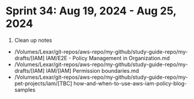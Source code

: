 <h1>Sprint 34: Aug 19, 2024 - Aug 25, 2024</h1>

1. Clean up notes

* /Volumes/Lexar/git-repos/aws-repo/my-github/study-guide-repo/my-drafts/[IAM] IAM/E2E - Policy Management in Organization.md
* /Volumes/Lexar/git-repos/aws-repo/my-github/study-guide-repo/my-drafts/[IAM] IAM/[IAM] Permission boundaries.md
* /Volumes/Lexar/git-repos/aws-repo/my-github/study-guide-repo/my-pet-projects/iam/[TBC] how-and-when-to-use-aws-iam-policy-blog-samples